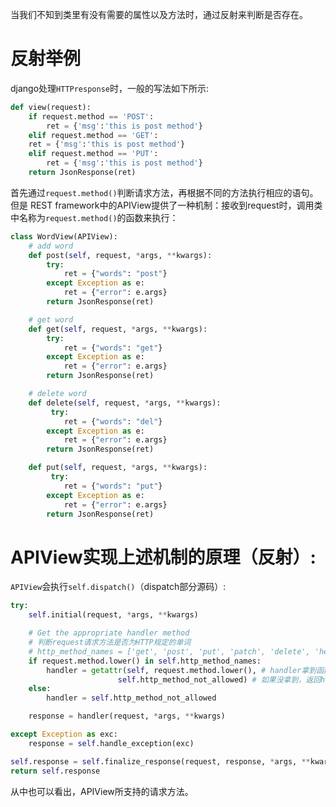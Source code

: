 当我们不知到类里有没有需要的属性以及方法时，通过反射来判断是否存在。
# 反射举例
django处理`HTTPresponse`时，一般的写法如下所示:
```python
def view(request):
    if request.method == 'POST':
        ret = {'msg':'this is post method'}
    elif request.method == 'GET':
	ret = {'msg':'this is post method'}
    elif request.method == 'PUT':
        ret = {'msg':'this is post method'}
    return JsonResponse(ret)
```
首先通过`request.method()`判断请求方法，再根据不同的方法执行相应的语句。
但是 REST framework中的APIView提供了一种机制：接收到request时，调用类中名称为`request.method()`的函数来执行：
```python
class WordView(APIView):
    # add word
    def post(self, request, *args, **kwargs):
        try:
            ret = {"words": "post"}
        except Exception as e:
            ret = {"error": e.args}
        return JsonResponse(ret)

    # get word
    def get(self, request, *args, **kwargs):
        try:
            ret = {"words": "get"}
        except Exception as e:
            ret = {"error": e.args}
        return JsonResponse(ret)

    # delete word
    def delete(self, request, *args, **kwargs):
         try:
            ret = {"words": "del"}
        except Exception as e:
            ret = {"error": e.args}
        return JsonResponse(ret)

    def put(self, request, *args, **kwargs):
         try:
            ret = {"words": "put"}
        except Exception as e:
            ret = {"error": e.args}
        return JsonResponse(ret)
```

# APIView实现上述机制的原理（反射）:
`APIView`会执行`self.dispatch()`（dispatch部分源码）:
```python 
try:
    self.initial(request, *args, **kwargs)

    # Get the appropriate handler method
    # 判断request请求方法是否为HTTP规定的单词
    # http_method_names = ['get', 'post', 'put', 'patch', 'delete', 'head', 'options', 'trace']
    if request.method.lower() in self.http_method_names: 
        handler = getattr(self, request.method.lower(), # handler拿到函数名与请求方法名称一致的函数
                        self.http_method_not_allowed) # 如果没拿到，返回http_method_not_allowed 状态码为405
    else:
        handler = self.http_method_not_allowed

    response = handler(request, *args, **kwargs)

except Exception as exc:
    response = self.handle_exception(exc)

self.response = self.finalize_response(request, response, *args, **kwargs)
return self.response
```

从中也可以看出，APIView所支持的请求方法。

